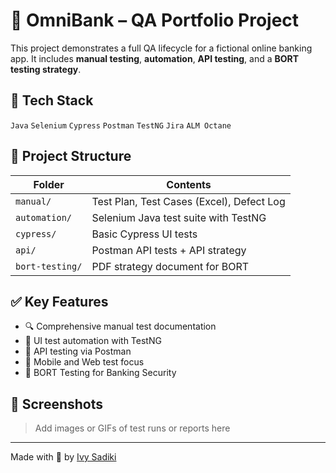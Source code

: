 # 🧪 OmniBank – QA Portfolio Project

This project demonstrates a full QA lifecycle for a fictional online banking app. It includes **manual testing**, **automation**, **API testing**, and a **BORT testing strategy**.

## 🔧 Tech Stack
`Java` `Selenium` `Cypress` `Postman` `TestNG` `Jira` `ALM Octane`

## 📁 Project Structure

| Folder | Contents |
|--------|----------|
| `manual/` | Test Plan, Test Cases (Excel), Defect Log |
| `automation/` | Selenium Java test suite with TestNG |
| `cypress/` | Basic Cypress UI tests |
| `api/` | Postman API tests + API strategy |
| `bort-testing/` | PDF strategy document for BORT |

## ✅ Key Features
- 🔍 Comprehensive manual test documentation
- 🤖 UI test automation with TestNG
- 🔄 API testing via Postman
- 📱 Mobile and Web test focus
- 🔐 BORT Testing for Banking Security

## 📸 Screenshots
> Add images or GIFs of test runs or reports here

---

Made with 💙 by [Ivy Sadiki](https://github.com/Isadiki)
